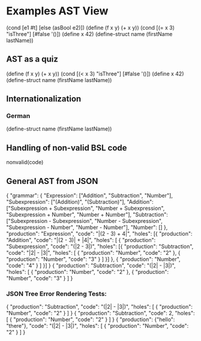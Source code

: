 # Examples AST View

<bsltree>
    (cond [e1 #t]
    [else (asBool e2)])
  </bsltree>
  <bsltree>
    (define (f x y) (+ x y))
  </bsltree>
  <bsltree>
    (cond [(= x 3) "isThree"] [#false '()])
  </bsltree>
  <bsltree>
    (define x 42)
  </bsltree>
  <bsltree>
    (define-struct name (firstName lastName))
  </bsltree>

  <h2>AST as a quiz</h2>
  <bsltree quiz="true">
    (define (f x y) (+ x y))
  </bsltree>
  <bsltree quiz="true">
    (cond [(< x 3) "isThree"] [#false '()])
  </bsltree>
  <bsltree quiz="true">
    (define x 42)
  </bsltree>
  <bsltree quiz="true">
    (define-struct name (firstName lastName))
  </bsltree>

  <h2>Internationalization</h2>
  <h3>German</h3>
  <bsltree quiz="true" lang="de">
    (define-struct name (firstName lastName))
  </bsltree>

  <h2>Handling of non-valid BSL code</h2>
  <bsltree>nonvalid(code)</bsltree>

  <h2>General AST from JSON</h2>
  <jsontree quiz="true">
    {
      "grammar": {
        "Expression": ["Addition", "Subtraction", "Number"],
        "Subexpression": ["(Addition)", "(Subtraction)"],
        "Addition": ["Subexpression + Subexpression",
                     "Number + Subexpression",
                     "Subexpression + Number",
                     "Number + Number"],
        "Subtraction": ["Subexpression - Subexpression",
                        "Number - Subexpression",
                        "Subexpression - Number",
                        "Number - Number"],
        "Number": []
      },
      "production": "Expression",
      "code": "|(2 - 3) + 4|",
      "holes": [{
        "production": "Addition",
        "code": "|(2 - 3)| + |4|",
        "holes": [
          {
            "production": "Subexpression",
            "code": "(|2 - 3|)",
            "holes": [{
              "production": "Subtraction",
              "code": "|2| - |3|",
              "holes": [
                {
                  "production": "Number",
                  "code": "2"
                },
                {
                  "production": "Number",
                  "code": "3"
                }
              ]
            }]
          },
          {
            "production": "Number",
            "code": "4"
          }
        ]
      }]
    }
  </jsontree>

  <jsontree>
    {
      "production": "Subtraction",
      "code": "(|2| - |3|)",
      "holes": [
        {
          "production": "Number",
          "code": "2"
        },
        {
          "production": "Number",
          "code": "3"
        }
      ]
    }
  </jsontree>

  <h3>JSON Tree Error Rendering Tests:</h3>

  <jsontree>
    {
      "production": "Subtraction",
      "code": "(|2| - |3|)",
      "holes": [
        {
          "production": "Number",
          "code": "2"
        }
      ]
    }
  </jsontree>
  <jsontree>
    {
      "production": "Subtraction",
      "code": 2,
      "holes": [
        {
          "production": "Number",
          "code": "2"
        }
      ]
    }
  </jsontree>
  <jsontree>
    {
      "production": {"hello": "there"},
      "code": "(|2| - |3|)",
      "holes": [
        {
          "production": "Number",
          "code": "2"
        }
      ]
    }
  </jsontree>
